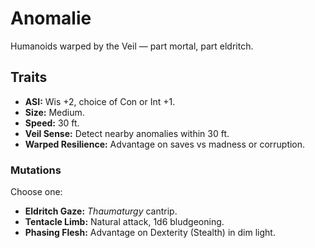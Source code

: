 # Anomalie

Humanoids warped by the Veil — part mortal, part eldritch.

## Traits
- **ASI:** Wis +2, choice of Con or Int +1.
- **Size:** Medium.
- **Speed:** 30 ft.
- **Veil Sense:** Detect nearby anomalies within 30 ft.
- **Warped Resilience:** Advantage on saves vs madness or corruption.

### Mutations
Choose one:
- **Eldritch Gaze:** *Thaumaturgy* cantrip.
- **Tentacle Limb:** Natural attack, 1d6 bludgeoning.
- **Phasing Flesh:** Advantage on Dexterity (Stealth) in dim light.
